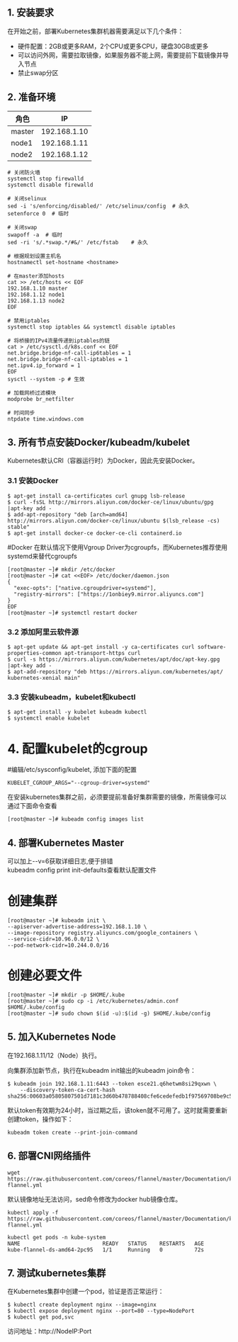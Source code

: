 ## 1. 安装要求

在开始之前，部署Kubernetes集群机器需要满足以下几个条件：

- 硬件配置：2GB或更多RAM，2个CPU或更多CPU，硬盘30GB或更多
- 可以访问外网，需要拉取镜像，如果服务器不能上网，需要提前下载镜像并导入节点
- 禁止swap分区

## 2. 准备环境

| 角色   | IP           |
| ------ | ------------ |
| master | 192.168.1.10 |
| node1  | 192.168.1.11 |
| node2  | 192.168.1.12 |

```
# 关闭防火墙
systemctl stop firewalld
systemctl disable firewalld

# 关闭selinux
sed -i 's/enforcing/disabled/' /etc/selinux/config  # 永久
setenforce 0  # 临时

# 关闭swap
swapoff -a  # 临时
sed -ri 's/.*swap.*/#&/' /etc/fstab    # 永久

# 根据规划设置主机名
hostnamectl set-hostname <hostname>

# 在master添加hosts
cat >> /etc/hosts << EOF
192.168.1.10 master
192.168.1.12 node1
192.168.1.13 node2
EOF

# 禁用iptables
systemctl stop iptables && systemctl disable iptables

# 将桥接的IPv4流量传递到iptables的链
cat > /etc/sysctl.d/k8s.conf << EOF
net.bridge.bridge-nf-call-ip6tables = 1
net.bridge.bridge-nf-call-iptables = 1
net.ipv4.ip_forward = 1
EOF
sysctl --system -p # 生效

# 加载网桥过滤模块
modprobe br_netfilter

# 时间同步
ntpdate time.windows.com
```

## 3. 所有节点安装Docker/kubeadm/kubelet

Kubernetes默认CRI（容器运行时）为Docker，因此先安装Docker。

### 3.1 安装Docker

```
$ apt-get install ca-certificates curl gnupg lsb-release
$ curl -fsSL http://mirrors.aliyun.com/docker-ce/linux/ubuntu/gpg |apt-key add -
$ add-apt-repository "deb [arch=amd64] http://mirrors.aliyun.com/docker-ce/linux/ubuntu $(lsb_release -cs) stable"
$ apt-get install docker-ce docker-ce-cli containerd.io
```

#Docker 在默认情况下使用Vgroup Driver为cgroupfs，而Kubernetes推荐使用systemd来替代cgroupfs
```
[root@master ~]# mkdir /etc/docker
[root@master ~]# cat <<EOF> /etc/docker/daemon.json
{
  "exec-opts": ["native.cgroupdriver=systemd"],
  "registry-mirrors": ["https://1onbiey9.mirror.aliyuncs.com"]
}
EOF
[root@master ~]# systemctl restart docker
```

### 3.2 添加阿里云软件源

```
$ apt-get update && apt-get install -y ca-certificates curl software-properties-common apt-transport-https curl
$ curl -s https://mirrors.aliyun.com/kubernetes/apt/doc/apt-key.gpg |apt-key add -
$ apt-add-repository "deb https://mirrors.aliyun.com/kubernetes/apt/ kubernetes-xenial main"
```

### 3.3 安装kubeadm，kubelet和kubectl

```
$ apt-get install -y kubelet kubeadm kubectl
$ systemctl enable kubelet
```

# 4. 配置kubelet的cgroup
#编辑/etc/sysconfig/kubelet, 添加下面的配置
```
KUBELET_CGROUP_ARGS="--cgroup-driver=systemd"
```
在安装kubernetes集群之前，必须要提前准备好集群需要的镜像，所需镜像可以通过下面命令查看
```
[root@master ~]# kubeadm config images list
```

## 4. 部署Kubernetes Master

可以加上--v=6获取详细日志,便于排错  
kubeadm config print init-defaults查看默认配置文件  
# 创建集群
```
[root@master ~]# kubeadm init \
--apiserver-advertise-address=192.168.1.10 \
--image-repository registry.aliyuncs.com/google_containers \
--service-cidr=10.96.0.0/12 \
--pod-network-cidr=10.244.0.0/16
```
# 创建必要文件
```
[root@master ~]# mkdir -p $HOME/.kube
[root@master ~]# sudo cp -i /etc/kubernetes/admin.conf $HOME/.kube/config
[root@master ~]# sudo chown $(id -u):$(id -g) $HOME/.kube/config
```

## 5. 加入Kubernetes Node

在192.168.1.11/12（Node）执行。

向集群添加新节点，执行在kubeadm init输出的kubeadm join命令：

```
$ kubeadm join 192.168.1.11:6443 --token esce21.q6hetwm8si29qxwn \
    --discovery-token-ca-cert-hash sha256:00603a05805807501d7181c3d60b478788408cfe6cedefedb1f97569708be9c5
```

默认token有效期为24小时，当过期之后，该token就不可用了。这时就需要重新创建token，操作如下：

```
kubeadm token create --print-join-command
```

## 6. 部署CNI网络插件

```
wget https://raw.githubusercontent.com/coreos/flannel/master/Documentation/kube-flannel.yml
```

默认镜像地址无法访问，sed命令修改为docker hub镜像仓库。

```
kubectl apply -f https://raw.githubusercontent.com/coreos/flannel/master/Documentation/kube-flannel.yml

kubectl get pods -n kube-system
NAME                          READY   STATUS    RESTARTS   AGE
kube-flannel-ds-amd64-2pc95   1/1     Running   0          72s
```

## 7. 测试kubernetes集群

在Kubernetes集群中创建一个pod，验证是否正常运行：

```
$ kubectl create deployment nginx --image=nginx
$ kubectl expose deployment nginx --port=80 --type=NodePort
$ kubectl get pod,svc
```

访问地址：http://NodeIP:Port  




